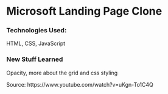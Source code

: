 # Microsoft Landing Page Clone

<h3>Technologies Used: </h3>
<p>HTML, CSS, JavaScript</p>

<h3>New Stuff Learned</h3>
<p>Opacity, more about the grid and css styling</p>
<p>Source: https://www.youtube.com/watch?v=uKgn-To1C4Q</p>

